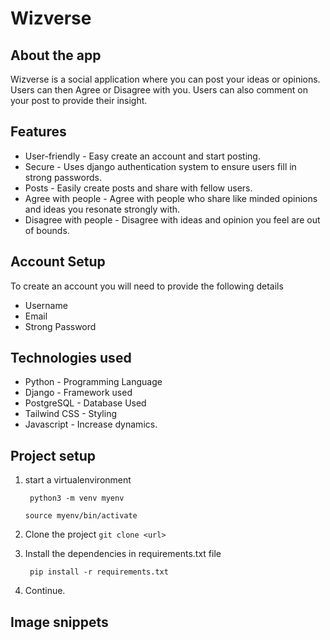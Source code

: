 # Wizverse

## About the app

Wizverse is a social application where you can post your ideas or opinions.
Users can then Agree or Disagree with you.
Users can also comment on your post to provide their insight.


## Features

- User-friendly - Easy create an account and start posting.
- Secure - Uses django authentication system to ensure users fill in strong passwords.
- Posts - Easily create posts and share with fellow users.
- Agree with people - Agree with people who share like minded opinions and ideas you resonate strongly with.
- Disagree with people - Disagree with ideas and opinion you feel are out of bounds.

## Account Setup

To create an account you will need to provide the following details

- Username
- Email
- Strong Password

## Technologies used
- Python - Programming Language
- Django - Framework used
- PostgreSQL - Database Used
- Tailwind CSS - Styling
- Javascript - Increase dynamics.

## Project setup
1. start a virtualenvironment

   ``` python3 -m venv myenv```
    
    ```source myenv/bin/activate```

2. Clone the project
    ```git clone <url>```

3. Install the dependencies in requirements.txt file

   ``` pip install -r requirements.txt```

4. Continue.


## Image snippets

